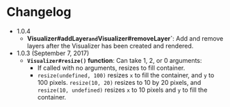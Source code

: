 # Changelog

- 1.0.4
    - **Visualizer#addLayer` and `Visualizer#removeLayer`**: Add and remove layers after the Visualizer has been created and rendered.
- 1.0.3 (September 7, 2017)
    - **`Visualizer#resize()` function**: Can take 1, 2, or 0 arguments:
        - If called with no arguments, resizes to fill container.
        - `resize(undefined, 100)` resizes `x` to fill the container, and `y` to 100 pixels. `resize(10, 20)` resizes to 10 by 20 pixels, and `resize(10, undefined)` resizes `x` to 10 pixels and `y` to fill the container.
